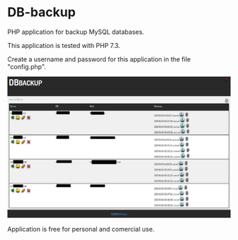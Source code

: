 # DB-backup
PHP application for backup MySQL databases.

This application is tested with PHP 7.3.

Create a username and password for this application in the file "config.php".


![alt text](https://github.com/kissarmy/DB-backup/blob/main/img/printscreen.png?raw=true)

Application is free for personal and comercial use.
